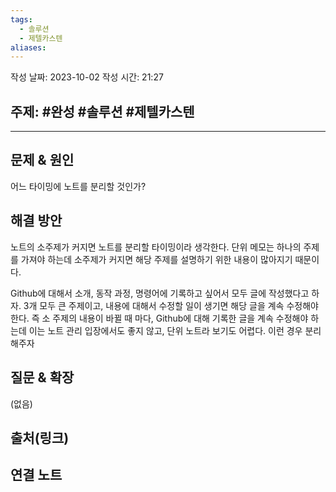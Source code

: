 ```yaml
---
tags:
  - 솔루션
  - 제텔카스텐
aliases:
---
```

작성 날짜: 2023-10-02
작성 시간: 21:27

## 주제: #완성 #솔루션 #제텔카스텐

----

## 문제 & 원인

어느 타이밍에 노트를 분리할 것인가? 

## 해결 방안

노트의 소주제가 커지면 노트를 분리할 타이밍이라 생각한다. 단위 메모는 하나의 주제를 가져야 하는데 소주제가 커지면 해당 주제를 설명하기 위한 내용이 많아지기 때문이다. 

Github에 대해서 소개, 동작 과정, 명령어에 기록하고 싶어서 모두 글에 작성했다고 하자. 3개 모두 큰 주제이고, 내용에 대해서 수정할 일이 생기면 해당 글을 계속 수정해야 한다. 즉 소 주제의 내용이 바뀔 때 마다, Github에 대해 기록한 글을 계속 수정해야 하는데 이는 노트 관리 입장에서도 좋지 않고, 단위 노트라 보기도 어렵다. 이런 경우 분리해주자

## 질문 & 확장

(없음)

## 출처(링크)


## 연결 노트

